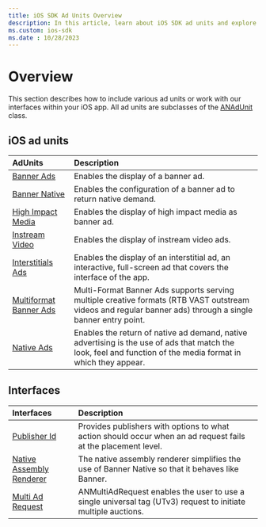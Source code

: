 ```yaml
---
title: iOS SDK Ad Units Overview
description: In this article, learn about iOS SDK ad units and explore how to incorporate different ad units or interact with our interfaces within your iOS application.
ms.custom: ios-sdk
ms.date : 10/28/2023
---
```


# Overview

This section describes how to include various ad units or work with our interfaces within your iOS app. All ad units are subclasses of the [ANAdUnit](show-interstitials-ads-on-ios.md) class.

## iOS ad units

| AdUnits | Description |
|:---|:---|
| [Banner Ads](show-banners-on-ios.md) | Enables the display of a banner ad. |
| [Banner Native](show-banner-native-on-ios.md) | Enables the configuration of a banner ad to return native demand. |
| [High Impact Media](show-high-impact-media-type-on-ios.md) | Enables the display of high impact media as banner ad. |
| [Instream Video](show-instream-video-ads-on-ios.md) | Enables the display of instream video ads. |
| [Interstitials Ads](show-interstitials-ads-on-ios.md) | Enables the display of an interstitial ad, an interactive, full-screen ad that covers the interface of the app. |
| [Multiformat Banner Ads](show-multi-format-banner-ads-on-ios.md) | Multi-Format Banner Ads supports serving multiple creative formats (RTB VAST outstream videos and regular banner ads) through a single banner entry point. |
| [Native Ads](show-native-ads-on-ios.md) | Enables the return of native ad demand, native advertising is the use of ads that match the look, feel and function of the media format in which they appear. |

## Interfaces

| Interfaces | Description |
|:---|:---|
| [Publisher Id](publisher-id-for-ios.md) | Provides publishers with options to what action should occur when an ad request fails at the placement level. |
| [Native Assembly Renderer](native-assembly-renderer-on-ios.md) | The native assembly renderer simplifies the use of Banner Native so that it behaves like Banner. |
| [Multi Ad Request](multi-ad-request-for-ios.md) | ANMultiAdRequest enables the user to use a single universal tag (UTv3) request to initiate multiple auctions. |
